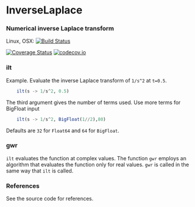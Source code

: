 # InverseLaplace
### Numerical inverse Laplace transform

Linux, OSX: [![Build Status](https://travis-ci.org/jlapeyre/InverseLaplace.jl.svg)](https://travis-ci.org/jlapeyre/InverseLaplace.jl)

[![Coverage Status](https://coveralls.io/repos/jlapeyre/InverseLaplace.jl/badge.svg?branch=master&service=github)](https://coveralls.io/github/jlapeyre/InverseLaplace.jl?branch=master)
[![codecov.io](http://codecov.io/github/jlapeyre/InverseLaplace.jl/coverage.svg?branch=master)](http://codecov.io/github/jlapeyre/InverseLaplace.jl?branch=master)

### ilt

Example. Evaluate the inverse Laplace transform of `1/s^2` at
`t=0.5`.
```julia
    ilt(s -> 1/s^2, 0.5)
```

The third argument gives the number of terms used.
Use more terms for BigFloat input
```julia
    ilt(s -> 1/s^2, BigFloat(1//2),80)
```

Defaults are `32` for `Float64` and `64` for `BigFloat`.


### gwr

`ilt` evaluates the function at complex values. The function `gwr` employs an algorithm
that evaluates the function only for real values. `gwr` is called in the same way that
`ilt` is called.

### References

See the source code for references.
